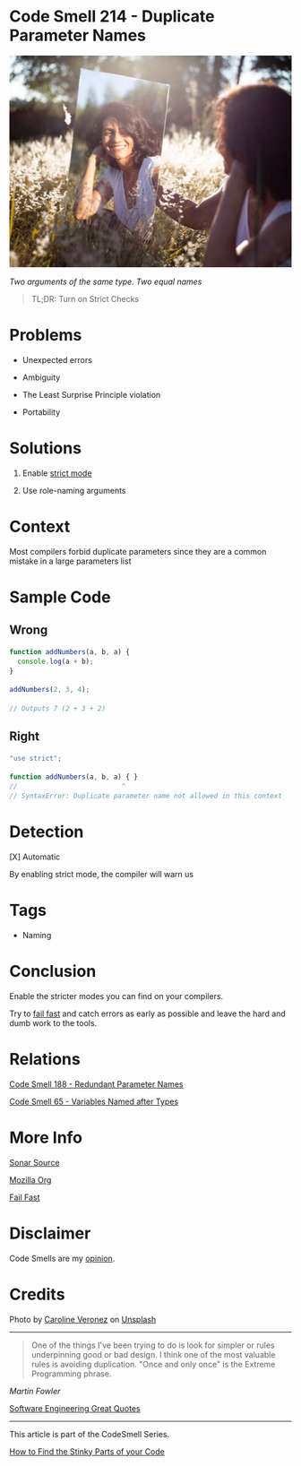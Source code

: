 # Code Smell 214 - Duplicate Parameter Names
            
![Code Smell 214 - Duplicate Parameter Names](Code%20Smell%20214%20-%20Duplicate%20Parameter%20Names.jpg)

*Two arguments of the same type. Two equal names*

> TL;DR: Turn on Strict Checks

# Problems

- Unexpected errors

- Ambiguity

- The Least Surprise Principle violation

- Portability

# Solutions

1. Enable [strict mode](https://developer.mozilla.org/en-US/docs/Web/JavaScript/Reference/Strict_mode)

2. Use role-naming arguments

# Context

Most compilers forbid duplicate parameters since they are a common mistake in a large parameters list

# Sample Code

## Wrong

[Gist Url]: # (https://gist.github.com/mcsee/d7f79fb931bf07d11b28a4f6ca4d2239)
```javascript
function addNumbers(a, b, a) {
  console.log(a + b);
}

addNumbers(2, 3, 4);

// Outputs 7 (2 + 3 + 2)
```

## Right

[Gist Url]: # (https://gist.github.com/mcsee/1fc2681a474de57d2b124b709df9137a)
```javascript
"use strict";

function addNumbers(a, b, a) { }
//                          ^
// SyntaxError: Duplicate parameter name not allowed in this context
```

# Detection

[X] Automatic 

By enabling strict mode, the compiler will warn us

# Tags

- Naming

# Conclusion

Enable the stricter modes you can find on your compilers.

Try to [fail fast](https://github.com/mcsee/Software-Design-Articles/tree/main/Articles/Theory/Fail%20Fast/readme.md) and catch errors as early as possible and leave the hard and dumb work to the tools.

# Relations

[Code Smell 188 - Redundant Parameter Names](https://github.com/mcsee/Software-Design-Articles/tree/main/Articles/Code%20Smells/Code%20Smell%20188%20-%20Redundant%20Parameter%20Names/readme.md)

[Code Smell 65 - Variables Named after Types](https://github.com/mcsee/Software-Design-Articles/tree/main/Articles/Code%20Smells/Code%20Smell%2065%20-%20Variables%20Named%20after%20Types/readme.md)

# More Info

[Sonar Source](https://rules.sonarsource.com/csharp/RSPEC-3872)

[Mozilla Org](https://developer.mozilla.org/en-US/docs/Web/JavaScript/Reference/Strict_mode)

[Fail Fast](https://github.com/mcsee/Software-Design-Articles/tree/main/Articles/Theory/Fail%20Fast/readme.md)

# Disclaimer

Code Smells are my [opinion](https://github.com/mcsee/Software-Design-Articles/tree/main/Articles/Blogging/I%20Wrote%20More%20than%2090%20Articles%20on%202021%20Here%20is%20What%20I%20Learned/readme.md).

# Credits

Photo by [Caroline Veronez](https://unsplash.com/@carolineveronez) on [Unsplash](https://unsplash.com/photos/bbjmFMdWYfw)
    
* * *

> One of the things I've been trying to do is look for simpler or rules underpinning good or bad design. I think one of the most valuable rules is avoiding duplication. "Once and only once" is the Extreme Programming phrase.

_Martin Fowler_ 
 
[Software Engineering Great Quotes](https://github.com/mcsee/Software-Design-Articles/tree/main/Articles/Quotes/Software%20Engineering%20Great%20Quotes/readme.md)

* * *

This article is part of the CodeSmell Series.

[How to Find the Stinky Parts of your Code](https://github.com/mcsee/Software-Design-Articles/tree/main/Articles/Code%20Smells/How%20to%20Find%20the%20Stinky%20parts%20of%20your%20Code/readme.md)